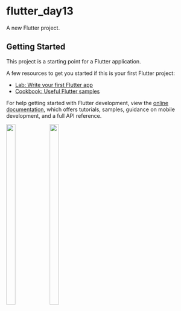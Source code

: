 # flutter_day13

A new Flutter project.

## Getting Started

This project is a starting point for a Flutter application.

A few resources to get you started if this is your first Flutter project:

- [Lab: Write your first Flutter app](https://docs.flutter.dev/get-started/codelab)
- [Cookbook: Useful Flutter samples](https://docs.flutter.dev/cookbook)

For help getting started with Flutter development, view the
[online documentation](https://docs.flutter.dev/), which offers tutorials,
samples, guidance on mobile development, and a full API reference.


<p>
  <img src = "https://user-images.githubusercontent.com/113697861/215272027-ebe821c5-b7e3-4f69-8243-a6d173a9cbff.jpg" width=22% height=35%>
  <img src = "https://user-images.githubusercontent.com/113697861/215272300-2ed980ab-a233-4cd6-b3b4-50bff587b75d.jpg" width=22% height=35%>

</p>
